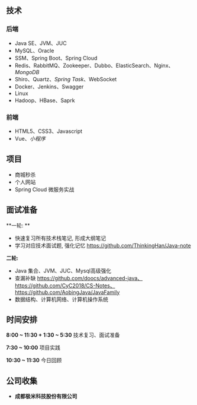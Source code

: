 ## 技术

### 后端

+ Java SE、JVM、JUC
+ MySQL、Oracle
+ SSM、Spring Boot、Spring Cloud
+ Redis、RabbitMQ、Zookeeper、Dubbo、ElasticSearch、Nginx、*MongoDB*
+ Shiro、Quartz、*Spring Task*、WebSocket
+ Docker、Jenkins、Swagger
+ Linux
+ Hadoop、HBase、Saprk

### 前端

+ HTML5、CSS3、Javascript
+ Vue、*小程序*

## 项目

+ 商城秒杀
+ 个人网站
+ Spring Cloud 微服务实战

## 面试准备

**一轮: **

+ 快速复习所有技术栈笔记, 形成大纲笔记
+ 学习对应技术面试题, 强化记忆  https://github.com/ThinkingHan/Java-note

**二轮:**

+ Java 集合、JVM、JUC、Mysql高级强化
+ 查漏补缺 https://github.com/doocs/advanced-java、https://github.com/CyC2018/CS-Notes、https://github.com/AobingJava/JavaFamily
+ 数据结构、计算机网络、计算机操作系统

## 时间安排

**8:00 ~ 11:30 + 1:30 ~ 5:30** 技术复习、面试准备

**7:30 ~ 10:00** 项目实践

**10:30 ~ 11:30** 今日回顾

## 公司收集

+ **成都极米科技股份有限公司**